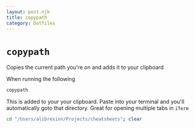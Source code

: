 ```yaml
---
layout: post.njk
title: copypath
category: Dotfiles
---
```


# `copypath`
Copies the current path you're on and adds it to your clipboard

When running the following
```sh
copypath
```

This is added to your your clipboard. Paste into your terminal and you'll automatically goto that directory. Great for opening multiple tabs in `iTerm`
```sh
cd "/Users/alibresinn/Projects/cheatsheets"; clear
```
